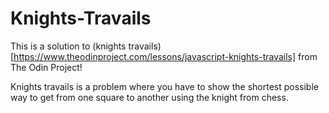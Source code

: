 # Knights-Travails

This is a solution to (knights travails)[https://www.theodinproject.com/lessons/javascript-knights-travails] from The Odin Project!

Knights travails is a problem where you have to show the shortest possible way to get from one square to another using the knight from chess.